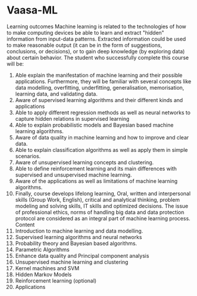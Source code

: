 # Vaasa-ML
Learning outcomes
Machine learning is related to the technologies of how to make computing devices be able to learn and extract "hidden" information from input-data patterns. Extracted information could be used to make reasonable output (it can be in the form of suggestions, conclusions, or decisions), or to gain deep knowledge (by exploring data) about certain behavior. The student who successfully complete this course will be:
1.	Able explain the manifestation of machine learning and their possible applications. Furthermore, they will be familiar with several concepts like data modelling, overfitting, underfitting, generalisation, memorisation, learning data, and validating data. 
2.	Aware of supervised learning algorithms and their different kinds and applications
3.	Able to apply different regression methods as well as neural networks to capture hidden relations in supervised learning
4.	Able to explain probabilistic models and Bayesian based machine learning algorithms. 
5.	Aware of data quality in machine learning and how to improve and clear data. 
6.	Able to explain classification algorithms as well as apply them in simple scenarios.
7.	Aware of unsupervised learning concepts and clustering. 
8.	Able to define reinforcement learning and its main differences with supervised and unsupervised machine learning. 
9.	Aware of the applications as well as limitations of machine learning algorithms.
10.	Finally, course develops lifelong learning, Oral, written and interpersonal skills (Group Work, English), critical and analytical thinking, problem modeling and solving skills, IT skills and optimized decisions. The issue of professional ethics, norms of handling big data and data protection protocol are considered as an integral part of machine learning process.
Content
1.	Introduction to machine learning and data modelling.
2.	Supervised learning algorithms and neural networks
3.	Probability theory and Bayesian based algorithms. 
4.	Parametric Algorithms
5.	Enhance data quality and Principal component analysis
6.	Unsupervised machine learning and clustering
7.	Kernel machines and SVM
8.	Hidden Markov Models
9.	Reinforcement learning (optional)
10.	Applications
